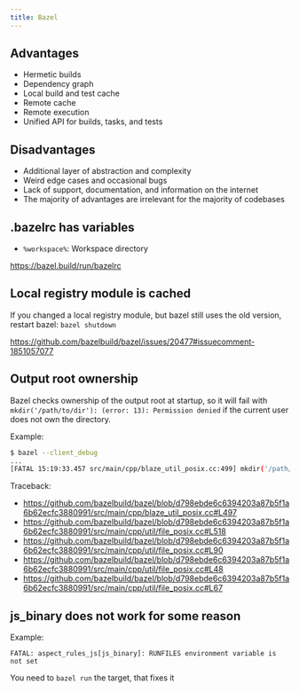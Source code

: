 ```yaml
---
title: Bazel
---
```


## Advantages

- Hermetic builds
- Dependency graph
- Local build and test cache
- Remote cache
- Remote execution
- Unified API for builds, tasks, and tests

## Disadvantages

- Additional layer of abstraction and complexity
- Weird edge cases and occasional bugs
- Lack of support, documentation, and information on the internet
- The majority of advantages are irrelevant for the majority of codebases

## .bazelrc has variables

- `%workspace%`: Workspace directory

https://bazel.build/run/bazelrc

## Local registry module is cached

If you changed a local registry module, but bazel still uses the old version,
restart bazel: `bazel shutdown`

https://github.com/bazelbuild/bazel/issues/20477#issuecomment-1851057077

## Output root ownership

Bazel checks ownership of the output root at startup, so it will fail with
`mkdir('/path/to/dir'): (error: 13): Permission denied` if the current user does
not own the directory.

Example:

```sh
$ bazel --client_debug
...
[FATAL 15:19:33.457 src/main/cpp/blaze_util_posix.cc:499] mkdir('/path/to/dir'): (error: 13): Permission denied
```

Traceback:

- https://github.com/bazelbuild/bazel/blob/d798ebde6c6394203a87b5f1a6b62ecfc3880991/src/main/cpp/blaze_util_posix.cc#L497
- https://github.com/bazelbuild/bazel/blob/d798ebde6c6394203a87b5f1a6b62ecfc3880991/src/main/cpp/util/file_posix.cc#L518
- https://github.com/bazelbuild/bazel/blob/d798ebde6c6394203a87b5f1a6b62ecfc3880991/src/main/cpp/util/file_posix.cc#L90
- https://github.com/bazelbuild/bazel/blob/d798ebde6c6394203a87b5f1a6b62ecfc3880991/src/main/cpp/util/file_posix.cc#L48
- https://github.com/bazelbuild/bazel/blob/d798ebde6c6394203a87b5f1a6b62ecfc3880991/src/main/cpp/util/file_posix.cc#L67

## js_binary does not work for some reason

Example:

```
FATAL: aspect_rules_js[js_binary]: RUNFILES environment variable is not set
```

You need to `bazel run` the target, that fixes it
